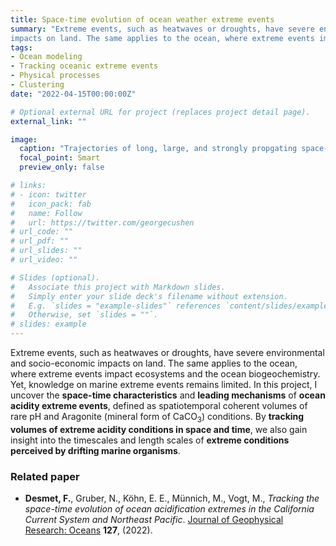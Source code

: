```yaml
---
title: Space-time evolution of ocean weather extreme events
summary: "Extreme events, such as heatwaves or droughts, have severe environmental and socio-economic
impacts on land. The same applies to the ocean, where extreme events impact ecosystems and the ocean biogeochemistry. Yet, knowledge on marine extreme events remains limited. In this project, I uncover the **space-time characteristics** and **leading mechanisms** of **ocean acidity extreme events**, defined as spatiotemporal coherent volumes of rare pH and Aragonite (mineral form of CaCO$_3$) conditions. By **tracking volumes of extreme acidity conditions in space and time**, we also gain insight into the timescales and length scales of **extreme conditions perceived by drifting marine organisms**."
tags:
- Ocean modeling
- Tracking oceanic extreme events
- Physical processes
- Clustering
date: "2022-04-15T00:00:00Z"

# Optional external URL for project (replaces project detail page).
external_link: ""

image:
  caption: "Trajectories of long, large, and strongly propgating space-time ocean acidity (pH-Aragonite) extremes in the northeast Pacific Ocean from 1984 to 2019. _Adapted from Desmet et al. (2022)_."
  focal_point: Smart
  preview_only: false

# links:
# - icon: twitter
#   icon_pack: fab
#   name: Follow
#   url: https://twitter.com/georgecushen
# url_code: ""
# url_pdf: ""
# url_slides: ""
# url_video: ""

# Slides (optional).
#   Associate this project with Markdown slides.
#   Simply enter your slide deck's filename without extension.
#   E.g. `slides = "example-slides"` references `content/slides/example-slides.md`.
#   Otherwise, set `slides = ""`.
# slides: example
---
```


Extreme events, such as heatwaves or droughts, have severe environmental and socio-economic
impacts on land. The same applies to the ocean, where extreme events impact ecosystems and the ocean biogeochemistry. Yet, knowledge on marine extreme events remains limited. In this project, I uncover the **space-time characteristics** and **leading mechanisms** of **ocean acidity extreme events**, defined as spatiotemporal coherent volumes of rare pH and Aragonite (mineral form of CaCO$_3$) conditions. By **tracking volumes of extreme acidity conditions in space and time**, we also gain insight into the timescales and length scales of **extreme conditions perceived by drifting marine organisms**.

<!-- only necessary when there is no featured publications -->
### Related paper
- **Desmet, F.**, Gruber, N., Köhn, E. E., Münnich, M., Vogt, M., _Tracking the space-time evolution of ocean acidification extremes in the California Current System and Northeast Pacific_. [Journal of Geophysical Research: Oceans](https://doi.org/10.1029/2021JC018159) **127**, (2022).